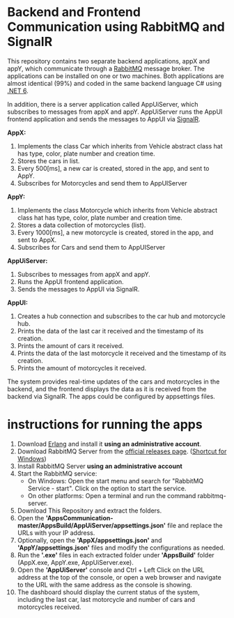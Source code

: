 # Backend and Frontend Communication using RabbitMQ and SignalR
This repository contains two separate backend applications, appX and appY, which communicate through a [RabbitMQ](https://www.rabbitmq.com/) message broker. The applications can be installed on one or two machines. Both applications are almost identical (99%) and coded in the same backend language C# using [.NET 6](https://dotnet.microsoft.com/en-us/).

In addition, there is a server application called AppUiServer, which subscribes to messages from appX and appY. AppUiServer runs the AppUI frontend application and sends the messages to AppUI via [SignalR](https://dotnet.microsoft.com/en-us/apps/aspnet/signalr).

**AppX:**
1. Implements the class Car which inherits from Vehicle abstract class hat has type, color, plate number and creation time.
2. Stores the cars in list.
3. Every 500[ms], a new car is created, stored in the app, and sent to AppY.
4. Subscribes for Motorcycles and send them to AppUIServer 

**AppY:**
1. Implements the class Motorcycle which inherits from Vehicle abstract class hat has type, color, plate number and creation time.
2. Stores a data collection of motorcycles (list).
3. Every 1000[ms], a new motorcycle is created, stored in the app, and sent to AppX.
4. Subscribes for Cars and send them to AppUIServer 

**AppUiServer:**
1. Subscribes to messages from appX and appY.
2. Runs the AppUI frontend application.
3. Sends the messages to AppUI via SignalR.

**AppUI:**
1. Creates a hub connection and subscribes to the car hub and motorcycle hub.
2. Prints the data of the last car it received and the timestamp of its creation.
3. Prints the amount of cars it received.
4. Prints the data of the last motorcycle it received and the timestamp of its creation.
5. Prints the amount of motorcycles it received.

The system provides real-time updates of the cars and motorcycles in the backend, and the frontend displays the data as it is received from the backend via SignalR.
The apps could be configured by appsettings files.

#  instructions for running the apps
1. Download [Erlang](https://www.erlang.org/downloads) and install it **using an administrative account**.
2. Download RabbitMQ Server from the [official releases page](https://github.com/rabbitmq/rabbitmq-server/releases/tag/v3.11.13). ([Shortcut for Windows](https://github.com/rabbitmq/rabbitmq-server/releases/download/v3.11.13/rabbitmq-server-3.11.13.exe))
3. Install RabbitMQ Server **using an administrative account**
4. Start the RabbitMQ service:
    - On Windows: Open the start menu and search for "RabbitMQ Service - start". Click on the option to start the service.
    - On other platforms: Open a terminal and run the command rabbitmq-server.
5. Download This Repository and extract the folders.
6. Open the **'AppsCommunication-master/AppsBuild/AppUiServer/appsettings.json'** file and replace the URLs with your IP address.
7. Optionally, open the **'AppX/appsettings.json'** and **'AppY/appsettings.json'** files and modify the configurations as needed.
8. Run the **'.exe'** files in each extracted folder under **'AppsBuild'** folder (AppX.exe, AppY.exe, AppUiServer.exe).
9. Open the **'AppUiServer'** console and Ctrl + Left Click on the URL address at the top of the console, or open a web browser and navigate to the URL with the same address as the console is showing.
10. The dashboard should display the current status of the system, including the last car, last motorcycle and number of cars and motorcycles received.
